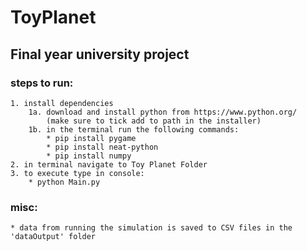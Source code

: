 # ToyPlanet
## Final year university project

### steps to run:
    1. install dependencies
        1a. download and install python from https://www.python.org/
            (make sure to tick add to path in the installer)
        1b. in the terminal run the following commands:
            * pip install pygame
            * pip install neat-python
            * pip install numpy
    2. in terminal navigate to Toy Planet Folder
    3. to execute type in console:
        * python Main.py

### misc:
    * data from running the simulation is saved to CSV files in the 'dataOutput' folder